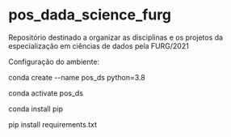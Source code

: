 # pos_dada_science_furg

Repositório destinado a organizar as disciplinas e os projetos da especialização em ciências
de dados pela FURG/2021 

Configuração do ambiente:

conda create --name pos_ds python=3.8

conda activate pos_ds

conda install pip

pip install requirements.txt
